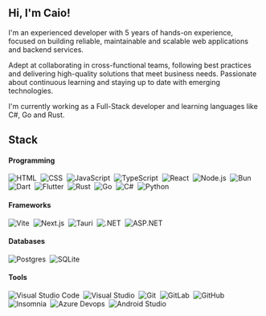## Hi, I'm Caio!

I'm an experienced developer with 5 years of hands-on experience, focused on building reliable, maintainable and scalable web applications and backend services.

Adept at collaborating in cross-functional teams, following best practices and delivering high-quality solutions that meet business needs. Passionate about continuous learning and staying up to date with emerging technologies.

I'm currently working as a Full-Stack developer and learning languages like C#, Go and Rust.

## Stack

#### Programming

![HTML](https://custom-icon-badges.demolab.com/badge/HTML5-0D1117.svg?logo=html5&style=for-the-badge&color=black)&nbsp;
![CSS](https://custom-icon-badges.demolab.com/badge/CSS-0D1117.svg?logo=css&style=for-the-badge&color=black)&nbsp;
![JavaScript](https://custom-icon-badges.demolab.com/badge/JavaScript-0D1117.svg?logo=js&style=for-the-badge&color=black)&nbsp;
![TypeScript](https://custom-icon-badges.demolab.com/badge/TypeScript-0D1117.svg?logo=typescript&style=for-the-badge&color=black)&nbsp;
![React](https://custom-icon-badges.demolab.com/badge/React-0D1117.svg?logo=react&style=for-the-badge&color=black)&nbsp;
![Node.js](https://custom-icon-badges.demolab.com/badge/Node.js-0D1117.svg?logo=node.js&style=for-the-badge&color=black)&nbsp;
![Bun](https://custom-icon-badges.demolab.com/badge/Bun-0D1117.svg?logo=bun&style=for-the-badge&color=black)&nbsp;
![Dart](https://custom-icon-badges.demolab.com/badge/Dart-0D1117.svg?logo=dart&style=for-the-badge&color=black)&nbsp;
![Flutter](https://custom-icon-badges.demolab.com/badge/Flutter-0D1117.svg?logo=flutter&style=for-the-badge&color=black)&nbsp;
![Rust](https://custom-icon-badges.demolab.com/badge/Rust-0D1117.svg?logo=rust&style=for-the-badge&color=black)&nbsp;
![Go](https://custom-icon-badges.demolab.com/badge/Go-0D1117.svg?logo=go&style=for-the-badge&color=black)&nbsp;
![C#](https://custom-icon-badges.demolab.com/badge/C%23-0D1117.svg?logo=cshrp&style=for-the-badge&color=black)&nbsp;
![Python](https://custom-icon-badges.demolab.com/badge/Python-0D1117.svg?logo=python&style=for-the-badge&color=black)&nbsp;

#### Frameworks

![Vite](https://custom-icon-badges.demolab.com/badge/Vite-0D1117.svg?logo=vite&style=for-the-badge&color=black)&nbsp;
![Next.js](https://custom-icon-badges.demolab.com/badge/Next.js-0D1117.svg?logo=next.js&style=for-the-badge&color=black)&nbsp;
![Tauri](https://custom-icon-badges.demolab.com/badge/Tauri-0D1117.svg?logo=tauri&style=for-the-badge&color=black)&nbsp;
![.NET](https://custom-icon-badges.demolab.com/badge/.NET-0D1117.svg?logo=.net&style=for-the-badge&color=black)&nbsp;
![ASP.NET](https://custom-icon-badges.demolab.com/badge/ASP.NET-0D1117.svg?logo=.net&style=for-the-badge&color=black)&nbsp;

#### Databases

![Postgres](https://custom-icon-badges.demolab.com/badge/Postgres-0D1117.svg?logo=postgres&style=for-the-badge&color=black)&nbsp;
![SQLite](https://custom-icon-badges.demolab.com/badge/SQLite-0D1117.svg?logo=sqlite&style=for-the-badge&color=black)&nbsp;

#### Tools

![Visual Studio Code](https://custom-icon-badges.demolab.com/badge/Visual%20Studio%20Code-0D1117.svg?logo=vscode&style=for-the-badge&color=black)&nbsp;
![Visual Studio](https://custom-icon-badges.demolab.com/badge/Visual%20Studio-0D1117.svg?logo=visualstudio&style=for-the-badge&color=black)&nbsp;
![Git](https://custom-icon-badges.demolab.com/badge/Git-0D1117.svg?logo=git&style=for-the-badge&color=black)&nbsp;
![GitLab](https://custom-icon-badges.demolab.com/badge/GitLab-0D1117.svg?logo=gitlab&style=for-the-badge&color=black)&nbsp;
![GitHub](https://custom-icon-badges.demolab.com/badge/GitHub-0D1117.svg?logo=github&style=for-the-badge&color=black)&nbsp;
![Insomnia](https://custom-icon-badges.demolab.com/badge/Insomnia-0D1117.svg?logo=insomnia&style=for-the-badge&color=black)&nbsp;
![Azure Devops](https://custom-icon-badges.demolab.com/badge/Azure-0D1117.svg?logo=msazure&style=for-the-badge&color=black)&nbsp;
![Android Studio](https://custom-icon-badges.demolab.com/badge/Android%20Studio-0D1117.svg?logo=android-studio&style=for-the-badge&color=black)&nbsp;
